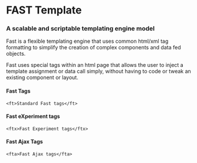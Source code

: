 # FAST Template
### A scalable and scriptable templating engine model

Fast is a flexible templating engine that uses common html/xml tag formatting to simplify the creation of complex components and data fed objects.

Fast uses special tags within an html page that allows the user to inject a template assignment or data call simply, without having to code or tweak an existing component or layout.

#### Fast Tags 
``<ft>Standard Fast tags</ft>``

#### Fast eXperiment tags
``<ftx>Fast Experiment tags</ftx>``

#### Fast Ajax Tags
``<fta>Fast Ajax tags</fta>``